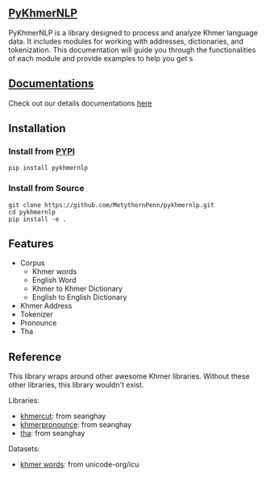 ## [PyKhmerNLP](https://metythornpenn.github.io/pykhmernlp/)

PyKhmerNLP is a library designed to process and analyze Khmer language data. It includes modules for working with addresses, dictionaries, and tokenization. This documentation will guide you through the functionalities of each module and provide examples to help you get s

## [Documentations](https://metythornpenn.github.io/pykhmernlp/)

Check out our details documentations [here](https://metythornpenn.github.io/pykhmernlp/)

## Installation

### Install from [PYPI](https://pypi.org/project/pykhmernlp/)

```shell
pip install pykhmernlp
```

### Install from Source

```shell
git clone https://github.com/MetythornPenn/pykhmernlp.git
cd pykhmernlp
pip install -e .
```

## Features

- Corpus
    + Khmer words
    + English Word
    + Khmer to Khmer Dictionary
    + English to English Dictionary
- Khmer Address
- Tokenizer
- Pronounce
- Tha


## Reference 

This library wraps around other awesome Khmer libraries. Without these other libraries, this library wouldn't exist.

Libraries:

- [khmercut](https://github.com/seanghay/tha): from seanghay
- [khmerpronounce](https://github.com/seanghay/khmerpronounce): from seanghay
- [tha](https://github.com/seanghay/tha): from seanghay

Datasets:

- [khmer words](https://github.com/unicode-org/icu): from unicode-org/icu
